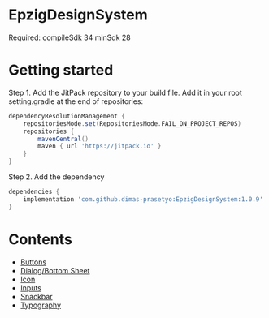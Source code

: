 # EpzigDesignSystem

Required:
compileSdk 34
minSdk 28


# Getting started
Step 1. Add the JitPack repository to your build file. Add it in your root setting.gradle at the end of repositories:
```gradle
dependencyResolutionManagement {
    repositoriesMode.set(RepositoriesMode.FAIL_ON_PROJECT_REPOS)
    repositories {
        mavenCentral()
        maven { url 'https://jitpack.io' }
    }
}
```
Step 2. Add the dependency
```gradle
dependencies {
    implementation 'com.github.dimas-prasetyo:EpzigDesignSystem:1.0.9'
}
```

# Contents
*   [Buttons](assets/buttons/buttons.md)
*   [Dialog/Bottom Sheet](assets/dialogs/dialogs.md)
*   [Icon](assets/icons.md)
*   [Inputs](assets/inputs/inputs.md)
*   [Snackbar](assets/snackbars/snackbars.md)
*   [Typography](assets/typography.md)
